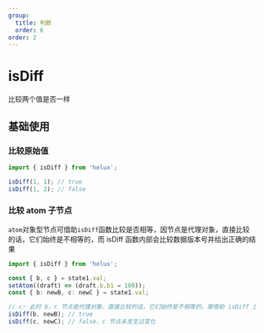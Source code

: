 ```yaml
---
group:
  title: 判断
  order: 6
order: 2
---
```


# isDiff

比较两个值是否一样

## 基础使用

### 比较原始值

```ts
import { isDiff } from 'helux';

isDiff(1, 1); // true
isDiff(1, 2); // false
```

### 比较 atom 子节点

`atom`对象型节点可借助`isDiff`函数比较是否相等，因节点是代理对象，直接比较的话，它们始终是不相等的，而 isDiff 函数内部会比较数据版本号并给出正确的结果

```ts
import { isDiff } from 'helux';

const { b, c } = state1.val;
setAtom((draft) => (draft.b.b1 = 100));
const { b: newB, c: newC } = state1.val;

// 👉 此时 b，c 节点是代理对象，直接比较的话，它们始终是不相等的，需借助 isDiff 比较
isDiff(b, newB); // true
isDiff(c, newC); // false，c 节点未发生过变化
```
